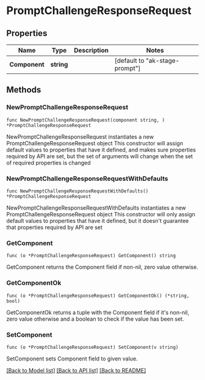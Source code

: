 # PromptChallengeResponseRequest

## Properties

Name | Type | Description | Notes
------------ | ------------- | ------------- | -------------
**Component** | **string** |  | [default to "ak-stage-prompt"]

## Methods

### NewPromptChallengeResponseRequest

`func NewPromptChallengeResponseRequest(component string, ) *PromptChallengeResponseRequest`

NewPromptChallengeResponseRequest instantiates a new PromptChallengeResponseRequest object
This constructor will assign default values to properties that have it defined,
and makes sure properties required by API are set, but the set of arguments
will change when the set of required properties is changed

### NewPromptChallengeResponseRequestWithDefaults

`func NewPromptChallengeResponseRequestWithDefaults() *PromptChallengeResponseRequest`

NewPromptChallengeResponseRequestWithDefaults instantiates a new PromptChallengeResponseRequest object
This constructor will only assign default values to properties that have it defined,
but it doesn't guarantee that properties required by API are set

### GetComponent

`func (o *PromptChallengeResponseRequest) GetComponent() string`

GetComponent returns the Component field if non-nil, zero value otherwise.

### GetComponentOk

`func (o *PromptChallengeResponseRequest) GetComponentOk() (*string, bool)`

GetComponentOk returns a tuple with the Component field if it's non-nil, zero value otherwise
and a boolean to check if the value has been set.

### SetComponent

`func (o *PromptChallengeResponseRequest) SetComponent(v string)`

SetComponent sets Component field to given value.



[[Back to Model list]](../README.md#documentation-for-models) [[Back to API list]](../README.md#documentation-for-api-endpoints) [[Back to README]](../README.md)


